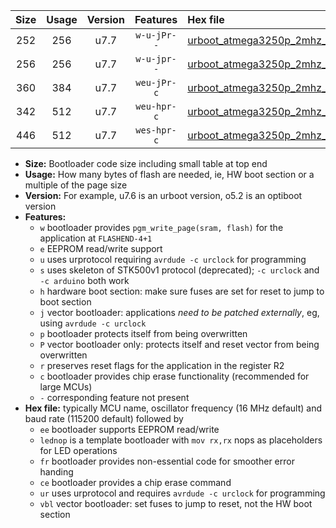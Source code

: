 |Size|Usage|Version|Features|Hex file|
|:-:|:-:|:-:|:-:|:--|
|252|256|u7.7|`w-u-jPr--`|[urboot_atmega3250p_2mhz_9600bps_lednop_ur_vbl.hex](https://raw.githubusercontent.com/stefanrueger/urboot.hex/main/mcus/atmega3250p/fcpu_2mhz/9600_bps/urboot_atmega3250p_2mhz_9600bps_lednop_ur_vbl.hex)|
|256|256|u7.7|`w-u-jpr--`|[urboot_atmega3250p_2mhz_9600bps_lednop_fr_ur_vbl.hex](https://raw.githubusercontent.com/stefanrueger/urboot.hex/main/mcus/atmega3250p/fcpu_2mhz/9600_bps/urboot_atmega3250p_2mhz_9600bps_lednop_fr_ur_vbl.hex)|
|360|384|u7.7|`weu-jPr-c`|[urboot_atmega3250p_2mhz_9600bps_ee_lednop_fr_ce_ur_vbl.hex](https://raw.githubusercontent.com/stefanrueger/urboot.hex/main/mcus/atmega3250p/fcpu_2mhz/9600_bps/urboot_atmega3250p_2mhz_9600bps_ee_lednop_fr_ce_ur_vbl.hex)|
|342|512|u7.7|`weu-hpr-c`|[urboot_atmega3250p_2mhz_9600bps_ee_lednop_fr_ce_ur.hex](https://raw.githubusercontent.com/stefanrueger/urboot.hex/main/mcus/atmega3250p/fcpu_2mhz/9600_bps/urboot_atmega3250p_2mhz_9600bps_ee_lednop_fr_ce_ur.hex)|
|446|512|u7.7|`wes-hpr-c`|[urboot_atmega3250p_2mhz_9600bps_ee_lednop_fr_ce.hex](https://raw.githubusercontent.com/stefanrueger/urboot.hex/main/mcus/atmega3250p/fcpu_2mhz/9600_bps/urboot_atmega3250p_2mhz_9600bps_ee_lednop_fr_ce.hex)|

- **Size:** Bootloader code size including small table at top end
- **Usage:** How many bytes of flash are needed, ie, HW boot section or a multiple of the page size
- **Version:** For example, u7.6 is an urboot version, o5.2 is an optiboot version
- **Features:**
  + `w` bootloader provides `pgm_write_page(sram, flash)` for the application at `FLASHEND-4+1`
  + `e` EEPROM read/write support
  + `u` uses urprotocol requiring `avrdude -c urclock` for programming
  + `s` uses skeleton of STK500v1 protocol (deprecated); `-c urclock` and `-c arduino` both work
  + `h` hardware boot section: make sure fuses are set for reset to jump to boot section
  + `j` vector bootloader: applications *need to be patched externally*, eg, using `avrdude -c urclock`
  + `p` bootloader protects itself from being overwritten
  + `P` vector bootloader only: protects itself and reset vector from being overwritten
  + `r` preserves reset flags for the application in the register R2
  + `c` bootloader provides chip erase functionality (recommended for large MCUs)
  + `-` corresponding feature not present
- **Hex file:** typically MCU name, oscillator frequency (16 MHz default) and baud rate (115200 default) followed by
  + `ee` bootloader supports EEPROM read/write
  + `lednop` is a template bootloader with `mov rx,rx` nops as placeholders for LED operations
  + `fr` bootloader provides non-essential code for smoother error handing
  + `ce` bootloader provides a chip erase command
  + `ur` uses urprotocol and requires `avrdude -c urclock` for programming
  + `vbl` vector bootloader: set fuses to jump to reset, not the HW boot section
